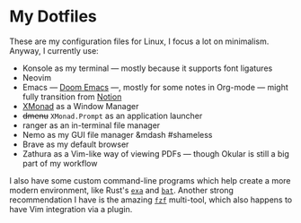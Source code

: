 # My Dotfiles

These are my configuration files for Linux, I focus a lot on minimalism. Anyway, I currently use:

- Konsole as my terminal &mdash; mostly because it supports font ligatures
- Neovim
- Emacs &mdash; [Doom Emacs][doom_emacs] &mdash;, mostly for some notes in Org-mode &mdash; might fully transition from [Notion][notion]
- [XMonad][xmonad] as a Window Manager
- ~~dmenu~~ `XMonad.Prompt` as an application launcher
- ranger as an in-terminal file manager
- Nemo as my GUI file manager &mdash #shameless
- Brave as my default browser
- Zathura as a Vim-like way of viewing PDFs &mdash; though Okular is still a big part of my workflow

I also have some custom command-line programs which help create a more modern environment, like Rust's [`exa`][exa] and [`bat`][bat]. Another strong recommendation I have is the amazing [`fzf`][fzf] multi-tool, which also happens to have Vim integration via a plugin.


[bat]: https://github.com/sharkdp/bat
[doom_emacs]: https://github.com/hlissner/doom-emacs
[exa]: https://github.com/ogham/exa
[fzf]: https://github.com/junegunn/fzf
[notion]: https://notion.so/
[xmonad]: https://xmonad.org/
